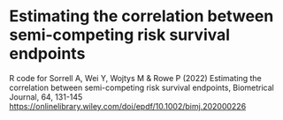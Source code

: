 # Estimating the correlation between semi-competing risk survival endpoints

R code for Sorrell A, Wei Y, Wojtys M & Rowe P (2022) Estimating the correlation between semi-competing risk survival endpoints, Biometrical Journal, 64, 131-145 https://onlinelibrary.wiley.com/doi/epdf/10.1002/bimj.202000226
